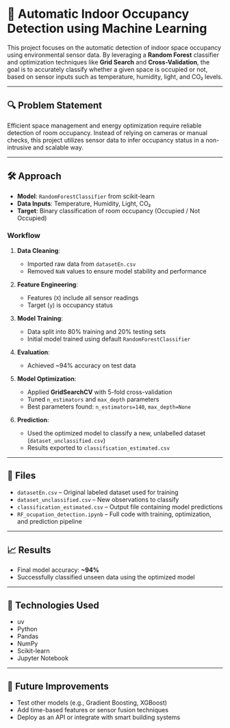 # 🧠 Automatic Indoor Occupancy Detection using Machine Learning

This project focuses on the automatic detection of indoor space occupancy using environmental sensor data. By leveraging a **Random Forest** classifier and optimization techniques like **Grid Search** and **Cross-Validation**, the goal is to accurately classify whether a given space is occupied or not, based on sensor inputs such as temperature, humidity, light, and CO₂ levels.

---

## 🔍 Problem Statement

Efficient space management and energy optimization require reliable detection of room occupancy. Instead of relying on cameras or manual checks, this project utilizes sensor data to infer occupancy status in a non-intrusive and scalable way.

---

## 🛠️ Approach

- **Model**: `RandomForestClassifier` from scikit-learn  
- **Data Inputs**: Temperature, Humidity, Light, CO₂  
- **Target**: Binary classification of room occupancy (Occupied / Not Occupied)

### Workflow

1. **Data Cleaning**:
   - Imported raw data from `datasetEn.csv`
   - Removed `NaN` values to ensure model stability and performance

2. **Feature Engineering**:
   - Features (`X`) include all sensor readings
   - Target (`y`) is occupancy status

3. **Model Training**:
   - Data split into 80% training and 20% testing sets
   - Initial model trained using default `RandomForestClassifier`

4. **Evaluation**:
   - Achieved ~94% accuracy on test data

5. **Model Optimization**:
   - Applied **GridSearchCV** with 5-fold cross-validation
   - Tuned `n_estimators` and `max_depth` parameters
   - Best parameters found: `n_estimators=140`, `max_depth=None`

6. **Prediction**:
   - Used the optimized model to classify a new, unlabelled dataset (`dataset_unclassified.csv`)
   - Results exported to `classification_estimated.csv`

---

## 📁 Files

- `datasetEn.csv` – Original labeled dataset used for training  
- `dataset_unclassified.csv` – New observations to classify  
- `classification_estimated.csv` – Output file containing model predictions  
- `RF_ocupation_detection.ipynb` – Full code with training, optimization, and prediction pipeline  

---

## 📈 Results

- Final model accuracy: **~94%**
- Successfully classified unseen data using the optimized model

---

## 🧰 Technologies Used

- uv
- Python  
- Pandas  
- NumPy  
- Scikit-learn  
- Jupyter Notebook  

---

## 🚀 Future Improvements

- Test other models (e.g., Gradient Boosting, XGBoost)
- Add time-based features or sensor fusion techniques
- Deploy as an API or integrate with smart building systems
